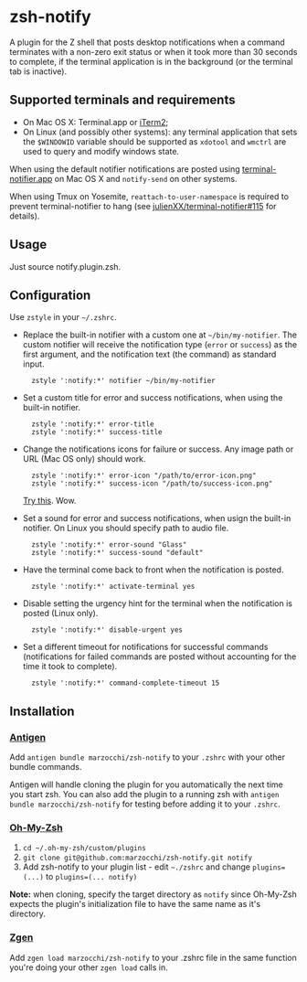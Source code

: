 zsh-notify
=======

A plugin for the Z shell that posts desktop notifications when a command terminates
with a non-zero exit status or when it took more than 30 seconds to complete,
if the terminal application is in the background (or the terminal tab is inactive).

Supported terminals and requirements
---

- On Mac OS X: Terminal.app or [iTerm2][iterm2];
- On Linux (and possibly other systems): any terminal application that sets the `$WINDOWID` variable should be supported
  as `xdotool` and `wmctrl` are used to query and modify windows state.
  
When using the default notifier notifications are posted using
[terminal-notifier.app][terminal-notifier] on Mac OS X and `notify-send`
on other systems.

When using Tmux on Yosemite, `reattach-to-user-namespace` is required to
prevent terminal-notifier to hang (see [julienXX/terminal-notifier#115][issue115]
for details).

Usage
---

Just source notify.plugin.zsh.

Configuration
---

Use `zstyle` in your `~/.zshrc`.

- Replace the built-in notifier with a custom one at `~/bin/my-notifier`. The custom
  notifier will receive the notification type (`error` or `success`) as the first
  argument, and the notification text (the command) as standard input.

        zstyle ':notify:*' notifier ~/bin/my-notifier

- Set a custom title for error and success notifications, when using the
  built-in notifier.

        zstyle ':notify:*' error-title
        zstyle ':notify:*' success-title

- Change the notifications icons for failure or success. Any image path or URL (Mac OS only) should work.
        
        zstyle ':notify:*' error-icon "/path/to/error-icon.png"
        zstyle ':notify:*' success-icon "/path/to/success-icon.png"
    
    [Try this][dogefy.sh]. Wow.

- Set a sound for error and success notifications, when usign the built-in notifier.
  On Linux you should specify path to audio file.

        zstyle ':notify:*' error-sound "Glass"
        zstyle ':notify:*' success-sound "default"

- Have the terminal come back to front when the notification is posted.

        zstyle ':notify:*' activate-terminal yes

- Disable setting the urgency hint for the terminal when the notification is posted (Linux only).

        zstyle ':notify:*' disable-urgent yes

- Set a different timeout for notifications for successful commands
  (notifications for failed commands are posted without accounting for
  the time it took to complete).

        zstyle ':notify:*' command-complete-timeout 15

[terminal-notifier]: https://github.com/alloy/terminal-notifier 
[iterm2]: http://www.iterm2.com/
[dogefy.sh]: https://gist.github.com/marzocchi/14c47a49643389029a2026b4d4fec7ae
[issue115]: https://github.com/julienXX/terminal-notifier/issues/115

## Installation

### [Antigen](https://github.com/zsh-users/antigen)

Add `antigen bundle marzocchi/zsh-notify` to your `.zshrc` with your other bundle commands.

Antigen will handle cloning the plugin for you automatically the next time you start zsh. You can also add the plugin to a running zsh with `antigen bundle marzocchi/zsh-notify` for testing before adding it to your `.zshrc`.

### [Oh-My-Zsh](http://ohmyz.sh/)

1. `cd ~/.oh-my-zsh/custom/plugins`
2. `git clone git@github.com:marzocchi/zsh-notify.git notify`
3. Add zsh-notify to your plugin list - edit `~./zshrc` and change `plugins=(...)` to `plugins=(... notify)`

**Note:** when cloning, specify the target directory as `notify` since Oh-My-Zsh expects the plugin's initialization file to have the same name as it's directory.

### [Zgen](https://github.com/tarjoilija/zgen)

Add `zgen load marzocchi/zsh-notify` to your .zshrc file in the same function you're doing your other `zgen load` calls in.

